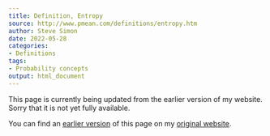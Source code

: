 ```yaml
---
title: Definition, Entropy
source: http://www.pmean.com/definitions/entropy.htm
author: Steve Simon
date: 2022-05-28
categories:
- Definitions
tags:
- Probability concepts
output: html_document
---
```


This page is currently being updated from the earlier version of my website. Sorry that it is not yet fully available.

<!---More--->


You can find an [earlier version][sim1] of this page on my [original website][sim2].

[sim1]: http://www.pmean.com/definitions/entropy.htm
[sim2]: http://www.pmean.com/original_site.html
